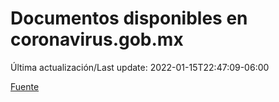# Documentos disponibles en coronavirus.gob.mx

Última actualización/Last update: 2022-01-15T22:47:09-06:00

 [Fuente](https://coronavirus.gob.mx/)

